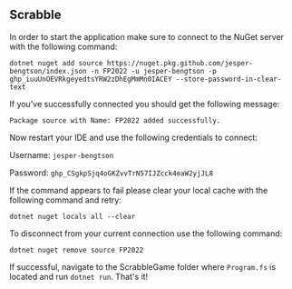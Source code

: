 ## Scrabble

In order to start the application make sure to connect to the NuGet server with the following command:

```
dotnet nuget add source https://nuget.pkg.github.com/jesper-bengtson/index.json -n FP2022 -u jesper-bengtson -p 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 --store-password-in-clear-text
```
If you've successfully connected you should get the following message: 

```Package source with Name: FP2022 added successfully.```

Now restart your IDE and use the following credentials to connect:

Username: `jesper-bengtson`

Password: `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`

If the command appears to fail please clear your local cache with the following command and retry:

```
dotnet nuget locals all --clear
```
To disconnect from your current connection use the following command:

```
dotnet nuget remove source FP2022
```

If successful, navigate to the ScrabbleGame folder where `Program.fs` is located and run `dotnet run`. That's it!
